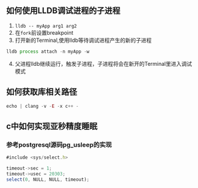 ## 如何使用LLDB调试进程的子进程
1. ```lldb -- myApp arg1 arg2```
2. 在```fork```前设置breakpoint
3. 打开新的Terminal,使用lldb等待调试进程产生的新的子进程
```js
lldb process attach -n myApp -w
```
4. 父进程lldb继续运行，触发子进程，子进程将会在新开的Terminal里进入调试模式

## 如何获取库相关路径
```js
echo | clang -v -E -x c++ -
```

## c中如何实现亚秒精度睡眠
### 参考postgresql源码pg_usleep的实现
```js
#include <sys/select.h>

timeout->sec = 1;
timeout->usec = 20303;
select(0, NULL, NULL, timeout);
```
